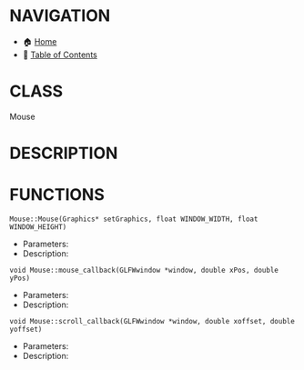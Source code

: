 # NAVIGATION
- 🏠 [Home](../../../README.md)
- 📖 [Table of Contents](../docs_Chapter_0.00_Welcome/doc_Chapter_0.10_Table_of_Contents.md)


# CLASS
Mouse

# DESCRIPTION

# FUNCTIONS
`Mouse::Mouse(Graphics* setGraphics, float WINDOW_WIDTH, float WINDOW_HEIGHT)`
- Parameters:
- Description: 

`void Mouse::mouse_callback(GLFWwindow *window, double xPos, double yPos)`
- Parameters:
- Description: 

`void Mouse::scroll_callback(GLFWwindow *window, double xoffset, double yoffset)`
- Parameters:
- Description: 